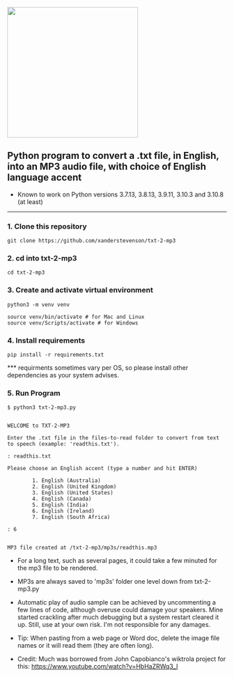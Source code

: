 <p text-align="center"><img src="https://github.com/xanderstevenson/txt-2-mp3/blob/main/media/txt-2-mp3-colors.png?raw=true" width=300) /></p>


## Python program to convert a .txt file, in English, into an MP3 audio file, with choice of English language accent


* Known to work on Python versions 3.7.13, 3.8.13, 3.9.11, 3.10.3 and 3.10.8 (at least)

------


### 1. Clone this repository
```
git clone https://github.com/xanderstevenson/txt-2-mp3
```


### 2. cd into txt-2-mp3
```
cd txt-2-mp3
```


### 3. Create and activate virtual environment
```
python3 -m venv venv

source venv/bin/activate # for Mac and Linux
source venv/Scripts/activate # for Windows
```


### 4. Install requirements
```
pip install -r requirements.txt
```
*** requirments sometimes vary per OS, so please install other dependencies as your system advises.



### 5. Run Program
```
$ python3 txt-2-mp3.py 


WELCOME to TXT-2-MP3

Enter the .txt file in the files-to-read folder to convert from text to speech (example: 'readthis.txt').

: readthis.txt

Please choose an English accent (type a number and hit ENTER)

        1. English (Australia)
        2. English (United Kingdom)
        3. English (United States)
        4. English (Canada)
        5. English (India)
        6. English (Ireland)
        7. English (South Africa)

: 6


MP3 file created at /txt-2-mp3/mp3s/readthis.mp3

```

* For a long text, such as several pages, it could take a few minuted for the mp3 file to be rendered.

- MP3s are always saved to 'mp3s' folder one level down from txt-2-mp3.py

- Automatic play of audio sample can be achieved by uncommenting a few lines of code, although overuse could damage your speakers. Mine started crackling after much debugging but a system restart cleared it up. Still, use at your own risk. I'm not responsible for any damages.

- Tip: When pasting from a web page or Word doc, delete the image file names or it will read them (they are often long).


- Credit: Much was borrowed from John Capobianco's wiktrola project for this: https://www.youtube.com/watch?v=HbHaZRWq3_I
